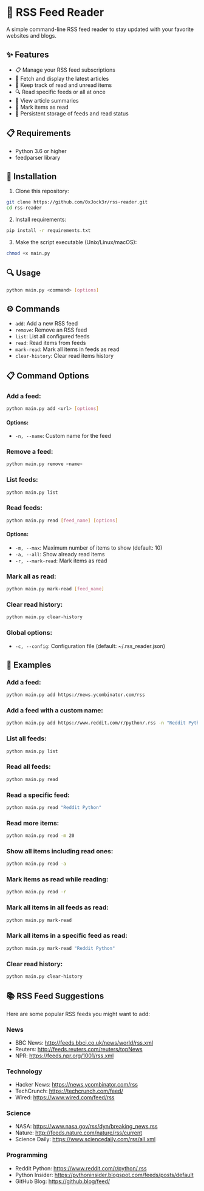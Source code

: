 # 📰 RSS Feed Reader

A simple command-line RSS feed reader to stay updated with your favorite websites and blogs.

## ✨ Features

- 📋 Manage your RSS feed subscriptions
- 🔄 Fetch and display the latest articles
- 📝 Keep track of read and unread items
- 🔍 Read specific feeds or all at once
- 📑 View article summaries
- 🔖 Mark items as read
- 💾 Persistent storage of feeds and read status

## 📋 Requirements

- Python 3.6 or higher
- feedparser library

## 🚀 Installation

1. Clone this repository:
```bash
git clone https://github.com/0xJock3r/rss-reader.git
cd rss-reader
```

2. Install requirements:
```bash
pip install -r requirements.txt
```

3. Make the script executable (Unix/Linux/macOS):
```bash
chmod +x main.py
```

## 🔍 Usage

```bash
python main.py <command> [options]
```

## ⚙️ Commands

- `add`: Add a new RSS feed
- `remove`: Remove an RSS feed
- `list`: List all configured feeds
- `read`: Read items from feeds
- `mark-read`: Mark all items in feeds as read
- `clear-history`: Clear read items history

## 📋 Command Options

### Add a feed:
```bash
python main.py add <url> [options]
```

#### Options:

- `-n, --name`: Custom name for the feed

### Remove a feed:
```bash
python main.py remove <name>
```

### List feeds:
```bash
python main.py list
```

### Read feeds:
```bash
python main.py read [feed_name] [options]
```

#### Options:

- `-m, --max`: Maximum number of items to show (default: 10)
- `-a, --all`: Show already read items
- `-r, --mark-read`: Mark items as read

### Mark all as read:
```bash
python main.py mark-read [feed_name]
```

### Clear read history:
```bash
python main.py clear-history
```

### Global options:

- `-c, --config`: Configuration file (default: ~/.rss_reader.json)

## 📝 Examples

### Add a feed:
```bash
python main.py add https://news.ycombinator.com/rss
```

### Add a feed with a custom name:
```bash
python main.py add https://www.reddit.com/r/python/.rss -n "Reddit Python"
```

### List all feeds:
```bash
python main.py list
```

### Read all feeds:
```bash
python main.py read
```

### Read a specific feed:
```bash
python main.py read "Reddit Python"
```

### Read more items:
```bash
python main.py read -m 20
```

### Show all items including read ones:
```bash
python main.py read -a
```

### Mark items as read while reading:
```bash
python main.py read -r
```

### Mark all items in all feeds as read:
```bash
python main.py mark-read
```

### Mark all items in a specific feed as read:
```bash
python main.py mark-read "Reddit Python"
```

### Clear read history:
```bash
python main.py clear-history
```

## 📚 RSS Feed Suggestions

Here are some popular RSS feeds you might want to add:

### News
- BBC News: http://feeds.bbci.co.uk/news/world/rss.xml
- Reuters: http://feeds.reuters.com/reuters/topNews
- NPR: https://feeds.npr.org/1001/rss.xml

### Technology
- Hacker News: https://news.ycombinator.com/rss
- TechCrunch: https://techcrunch.com/feed/
- Wired: https://www.wired.com/feed/rss

### Science
- NASA: https://www.nasa.gov/rss/dyn/breaking_news.rss
- Nature: http://feeds.nature.com/nature/rss/current
- Science Daily: https://www.sciencedaily.com/rss/all.xml

### Programming
- Reddit Python: https://www.reddit.com/r/python/.rss
- Python Insider: https://pythoninsider.blogspot.com/feeds/posts/default
- GitHub Blog: https://github.blog/feed/

